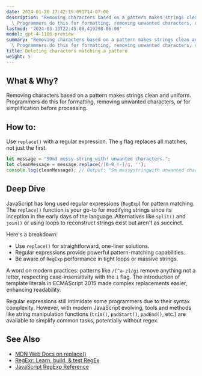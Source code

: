 ```yaml
---
date: 2024-01-20 17:42:19.091714-07:00
description: "Removing characters based on a pattern makes strings clean and uniform.\
  \ Programmers do this for formatting, removing unwanted characters, or for\u2026"
lastmod: '2024-03-13T22:45:00.419298-06:00'
model: gpt-4-1106-preview
summary: "Removing characters based on a pattern makes strings clean and uniform.\
  \ Programmers do this for formatting, removing unwanted characters, or for\u2026"
title: Deleting characters matching a pattern
weight: 5
---
```


## What & Why?
Removing characters based on a pattern makes strings clean and uniform. Programmers do this for formatting, removing unwanted characters, or for simplification before processing.

## How to:
Use `replace()` with a regular expression. The `g` flag replaces all matches, not just the first.

```javascript
let message = "S0m3 messy-string_with! unwanted characters.";
let cleanMessage = message.replace(/[0-9_!-]/g, '');
console.log(cleanMessage); // Output: "Sm messystringwith unwanted characters."
```

## Deep Dive
JavaScript has long used regular expressions (`RegExp`) for pattern matching. The `replace()` function is your go-to for modifying strings since its inception in the early days of the language. Alternatives like `split()` and `join()` or using loops to reconstruct strings exist but aren't as succinct.

Here's a breakdown:
- Use `replace()` for straightforward, one-liner solutions.
- Regular expressions provide powerful pattern-matching capabilities.
- Be aware of `RegExp` performance in tight loops or massive strings.

A word on modern practices: patterns like `/[^a-z]/gi` remove anything not a letter, respecting case-insensitivity with the `i` flag. The introduction of template literals in ECMAScript 2015 made complex replacements easier, enhancing readability.

Regular expressions still intimidate some programmers due to their syntax complexity. However, with modern JavaScript evolving, tools and methods like string manipulation functions (`trim()`, `padStart()`, `padEnd()`, etc.) are available to simplify common tasks, potentially without regex.

## See Also
- [MDN Web Docs on replace()](https://developer.mozilla.org/en-US/docs/Web/JavaScript/Reference/Global_Objects/String/replace)
- [RegExr: Learn, build, & test RegEx](https://regexr.com/)
- [JavaScript RegExp Reference](https://www.w3schools.com/jsref/jsref_obj_regexp.asp)
